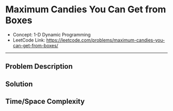 # Maximum Candies You Can Get from Boxes

- Concept: 1-D Dynamic Programming
- LeetCode Link: https://leetcode.com/problems/maximum-candies-you-can-get-from-boxes/

---

## Problem Description

## Solution

## Time/Space Complexity

